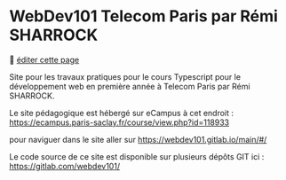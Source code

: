 # WebDev101 Telecom Paris par Rémi SHARROCK

:memo: [éditer cette page](https://gitlab.com/-/ide/project/webdev101/main/edit/master/-/public/README.md)

Site pour les travaux pratiques pour le cours Typescript pour le développement web en première année à Telecom Paris par Rémi SHARROCK.

Le site pédagogique est hébergé sur eCampus à cet endroit : 
https://ecampus.paris-saclay.fr/course/view.php?id=118933

pour naviguer dans le site aller sur <https://webdev101.gitlab.io/main/#/>

Le code source de ce site est disponible sur plusieurs dépôts GIT ici : 
https://gitlab.com/webdev101/


